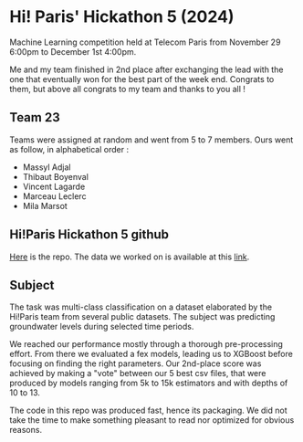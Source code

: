 # Hi! Paris' Hickathon 5 (2024)

Machine Learning competition held at Telecom Paris from November 29 6:00pm to December 1st 4:00pm.

Me and my team finished in 2nd place after exchanging the lead with the one that eventually won for the best part of the week end. Congrats to them, but above all congrats to my team and thanks to you all !

## Team 23

Teams were assigned at random and went from 5 to 7 members. Ours went as follow, in alphabetical order : 

- Massyl Adjal
- Thibaut Boyenval
- Vincent Lagarde
- Marceau Leclerc
- Mila Marsot

## Hi!Paris Hickathon 5 github

[Here](https://github.com/hi-paris/Hickathon5) is the repo. The data we worked on is available at this [link](https://drive.google.com/drive/u/0/folders/1r630CoylbFw7DpnPIYfs1IymY_Nyv3uH).

## Subject

The task was multi-class classification on a dataset elaborated by the Hi!Paris team from several public datasets. The subject was predicting groundwater levels during selected time periods. 

We reached our performance mostly through a thorough pre-processing effort. From there we evaluated a fex models, leading us to XGBoost before focusing on finding the right parameters. Our 2nd-place score was achieved by making a "vote" between our 5 best csv files, that were produced by models ranging from 5k  to 15k estimators and with depths of 10 to 13.

The code in this repo was produced fast, hence its packaging. We did not take the time to make something pleasant to read nor optimized for obvious reasons.

